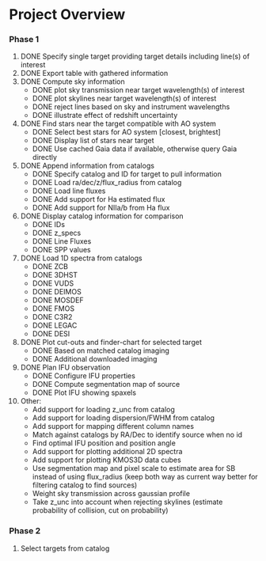 # Project Overview

### Phase 1
1. DONE Specify single target providing target details including line(s) of interest
1. DONE Export table with gathered information
1. DONE Compute sky information
    - DONE plot sky transmission near target wavelength(s) of interest
    - DONE plot skylines near target wavelength(s) of interest
    - DONE reject lines based on sky and instrument wavelengths
    - DONE illustrate effect of redshift uncertainty
1. DONE Find stars near the target compatible with AO system
    - DONE Select best stars for AO system [closest, brightest]
    - DONE Display list of stars near target
    - DONE Use cached Gaia data if available, otherwise query Gaia directly
1. DONE Append information from catalogs
    - DONE Specify catalog and ID for target to pull information
    - DONE Load ra/dec/z/flux_radius from catalog
    - DONE Load line fluxes
    - DONE Add support for Ha estimated flux
    - DONE Add support for NIIa/b from Ha flux
1. DONE Display catalog information for comparison
    - DONE IDs
    - DONE z_specs
    - DONE Line Fluxes
    - DONE SPP values
1. DONE Load 1D spectra from catalogs
    - DONE ZCB
    - DONE 3DHST
    - DONE VUDS
    - DONE DEIMOS
    - DONE MOSDEF
    - DONE FMOS
    - DONE C3R2
    - DONE LEGAC
    - DONE DESI
1. DONE Plot cut-outs and finder-chart for selected target
    - DONE Based on matched catalog imaging
    - DONE Additional downloaded imaging
1. DONE Plan IFU observation
    - DONE Configure IFU properties
    - DONE Compute segmentation map of source
    - DONE Plot IFU showing spaxels
1. Other:
    - Add support for loading z_unc from catalog
    - Add support for loading dispersion/FWHM from catalog
    - Add support for mapping different column names
    - Match against catalogs by RA/Dec to identify source when no id
    - Find optimal IFU position and position angle
    - Add support for plotting additional 2D spectra
    - Add support for plotting KMOS3D data cubes
    - Use segmentation map and pixel scale to estimate area for SB instead of using flux_radius (keep both way as current way better for filtering catalog to find sources)
    - Weight sky transmission across gaussian profile
    - Take z_unc into account when rejecting skylines (estimate probability of collision, cut on probability)

### Phase 2
1. Select targets from catalog
